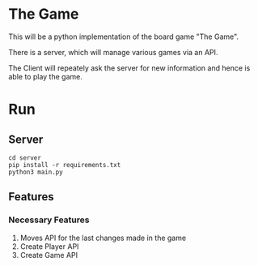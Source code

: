 # The Game

This will be a python implementation of the board game "The Game".

There is a server, which will manage various games via an API.

The Client will repeately ask the server for new information and hence is able to play the game.

# Run

## Server

```shell
cd server
pip install -r requirements.txt
python3 main.py
```

## Features

### Necessary Features

1. Moves API for the last changes made in the game
2. Create Player API
3. Create Game API